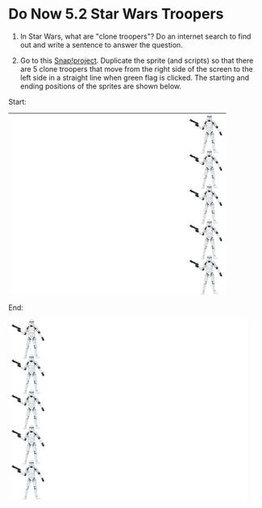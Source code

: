 # Do Now 5.2 Star Wars Troopers

1. In Star Wars, what are "clone troopers"? Do an internet search to find out and write a sentence to answer the question.

2. Go to this [Snap!project](http://snap.berkeley.edu/snapsource/snap.html#present:Username=whuangpha&ProjectName=160425%20Do%20Now%20cloning). Duplicate the sprite (and scripts) so that there are 5 clone troopers that move from the right side of the screen to the left side in a straight line when green flag is clicked. The starting and ending positions of the sprites are shown below.

Start:

![clone formation](../images/clone_troopers_formation.png)

End:

![clone formation end](../images/clone_troopers_formation_end.png)
